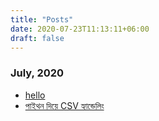 ```yaml
---
title: "Posts"
date: 2020-07-23T11:13:11+06:00
draft: false
---
```


### July, 2020
* [hello]()
* [পাইথন দিয়ে CSV হ্যান্ডেলিং](../post/csv-handelling-using-python/)